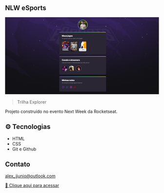 ## NLW eSports

![preview](./.github/preview.png)

>Trilha Explorer

Projeto construído no evento Next Week da Rocketseat.

## ⚙️ Tecnologias

- HTML
- CSS 
- Git e Github

## Contato

alex_jjunio@outlook.com

[🔗 Clique aqui para acessar](alexjjunio.github.io_nlw-esports-explorer_.png)
